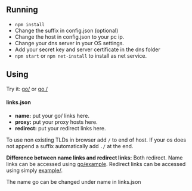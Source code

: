 ## Running
- `npm install`
- Change the suffix in config.json (optional)
- Change the host in config.json to your pc ip.
- Change your dns server in your OS settings.
- Add your secret key and server certificate in the dns folder
- `npm start` or `npm net-install` to install as net service.
## Using
Try it: [go/](http://go/ "go/") or [go./](http://go./ "go./")
#### links.json
- **name:** put your go/ links here.
- **proxy:** put your proxy hosts here.
- **redirect:** put your redirect links here.

To use non existing TLDs in browser add `/` to end of host. If your os does not append a suffix automatically add `./` at the end.

**Difference between name links and redirect links:**
Both redirect. Name links can be accessed using [go/example](http://go/example "go/example"). Redirect links can be accessed using simply [example/](http://example/ "example/").

The name go can be changed under name in links.json
